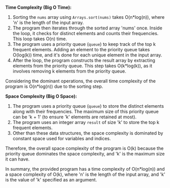 **Time Complexity (Big O Time):**

1. Sorting the `nums` array using `Arrays.sort(nums)` takes O(n*log(n)), where 'n' is the length of the input array.
2. The program then iterates through the sorted array 'nums' once. Inside the loop, it checks for distinct elements and counts their frequencies. This loop takes O(n) time.
3. The program uses a priority queue (`queue`) to keep track of the top k frequent elements. Adding an element to the priority queue takes O(log(k)) time, and it's done for each unique element in the input array.
4. After the loop, the program constructs the result array by extracting elements from the priority queue. This step takes O(k*log(k)), as it involves removing k elements from the priority queue.

Considering the dominant operations, the overall time complexity of the program is O(n*log(n)) due to the sorting step.

**Space Complexity (Big O Space):**

1. The program uses a priority queue (`queue`) to store the distinct elements along with their frequencies. The maximum size of this priority queue can be 'k + 1' (to ensure 'k' elements are retained at most).
2. The program uses an integer array `result` of size 'k' to store the top k frequent elements.
3. Other than these data structures, the space complexity is dominated by constant space used for variables and indices.

Therefore, the overall space complexity of the program is O(k) because the priority queue dominates the space complexity, and 'k' is the maximum size it can have.

In summary, the provided program has a time complexity of O(n*log(n)) and a space complexity of O(k), where 'n' is the length of the input array, and 'k' is the value of 'k' specified as an argument.
